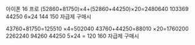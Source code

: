 아이폰 16 프로
(52860+81750)×4+(52860+44250)×20=2480640
103369
44250
6×24
144
150 자급제 구매시

43760+81750=125510 ×4=502040
43760+44250=88010 ×20=1760200
2262240
94260
44250
5×24 = 120
160 자급제 구매시